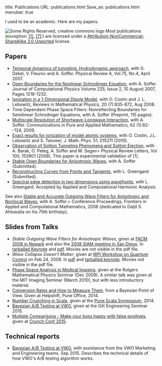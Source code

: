 title: Publications
 URL: publications.html
Save_as: publications.html
menubar: true

I used to be an academic. Here are my papers.

<img src="/media/somerights20.png" alt="Some Rights Reserved, creative commons logo">
Most publications (exception: <a href="pubs/DCFS.pdf">[1]</a>, <a href="pubs/soliton_tunneling_experiment.pdf">[7]</a>:) are licensed under a <a href="http://creativecommons.org/licenses/by-nc-sa/3.0/">Attribution-NonCommercial-ShareAlike 3.0 Unported</a> license.

## Papers

- [Temporal dynamics of tunneling. Hydrodynamic approach](pubs/DCFS.pdf), with G. Dekel, V. Fleurov and A. Soffer. Physical Review A, Vol.75, No.4, April 2007.
- [Open Boundaries for the Nonlinear Schrodinger Equation](pubs/jcp_schrodinger_tdpsf.pdf), with A. Soffer. Journal of Computational Physics Volume 225, Issue 2, 10 August 2007, Pages 1218-1232.
- [Ionization in a 1-Dimensional Dipole Model](pubs/dipole_delta.pdf), with O. Costin and J. L. Lebowitz, Reviews in Mathematical Physics, 20 (7):835-872, Aug 2008.
- Time Dependent Phase Space Filters: Nonreflecting Boundaries for Semilinear Schrodinger Equations, with A. Soffer (Preprint, 115 pages).
- [Multiscale Resolution of Shortwave-Longwave Interaction](pubs/multiscale.pdf), with A. Soffer. Communications in Pure and Applied Mathematics, 62 (1):82--124, 2009.
- [Exact results for ionization of model atomic systems](http://link.aip.org/link/?JMP/51/015211), with O. Costin, J.L. Lebowitz and S. Tanveer, J. Math. Phys. 51, 015211 (2010).
- [Observation of Soliton Tunneling Phenomena and Soliton Ejection](pubs/soliton_tunneling_experiment.pdf), with A. Barak, O. Peleg, A. Soffer and M. Segev> Physical Review Letters, Vol 100, 153901 (2008). This paper is experimental validation of [1].
- [Stable Open Boundaries for Anisotropic Waves](pubs/anisotropic_tdpsf.pdf), with A. Soffer (Submitted).
- [Reconstructing Curves from Points and Tangents](pubs/ctd.pdf), with L. Greengard (Submitted).
- [Spectral edge detection in two dimensions using wavefronts](pubs/wf_segment.pdf), with L. Greengard. Accepted by Applied and Computational Harmonic Analysis.

See also [Stable and Accurate Outgoing Wave Filters for Anisotropic and Nonlocal Waves](pubs/facm_proceedings.pdf), with A. Soffer.> Conference Proceedings, Frontiers in Appled and Computational Mathematics, 2008 (dedicated to Daljit S. Ahluwalia on his 75th birthday).

## Slides from Talks

- *Stable Outgoing Wave Filters for Anisotropic Waves*, given at [FACM 2008 in Newark](http://m.njit.edu/Events/FACM08/) and also the [2008 SIAM meeting in San Diego](http://www.siam.org/meetings/an08/program.php). In <a href="pubs/slides/SIAM_July_2008.tgz">tarballed Keynote</a> and <a href="pubs/slides/SIAM_July_2008.pdf">pdf</a>. Movies are not visible in the pdf file.
- *Wave Collapse Doesn't Matter*, given at [WPI Workshop on Quantum Control](http://www.wpi.ac.at/event_view.php?id_activity=113) on Feb 24, 2009. In [pdf](pubs/slides/wpi_wave_collapse.pdf) and [tarballed keynote](pubs/slides/wpi_wave_collapse.tar.gz). Movies not visible in the pdf file.
- [Phase Space Analysis in Medical Imaging](pubs/slides/rutgers_math_phys.pdf), given at the Rutgers Mathematical Physics Seminar (Dec 2009). A similar talk was given at the MIT Imaging Seminar (March 2010), but with less introductory material.
- [Conversion Rates and How to Measure Them](/pubs/slides/helpshift_2014/slides.html), from a Bayesian Point of View. Given at Helpshift, Pune Office, 2014.
- [Number Crunching in Scala](/pubs/slides/thoughtworks_scientific_2014/slides.html), given at the [Pune Scala Symposium](http://info.thoughtworks.com/pune-scala-symposium-april-12-registration.html), 2014.
- [Bayesian A/B Testing at VWO](/pubs/slides/gilt_bayesian_ab_2015/slides.html), given at the Gilt Engineering Seminar 2015.
- [Multiple Comparisons - Make your boss happy with false positives](/pubs/slides/crunch_conf_2015/slides.html), given at [Crunch Conf 2015](http://crunchconf.com/).

## Technical reports

- [Bayesian A/B Testing at VWO](pubs/VWO_SmartStats_technical_whitepaper.pdf), with assistance from the VWO Marketing and Engineering teams. Sep 2015. Describes the technical details of how VWO's A/B testing algorithm works.
